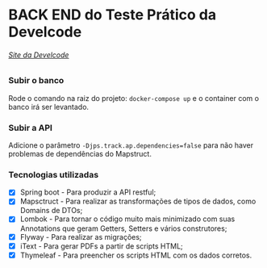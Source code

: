 # BACK END do Teste Prático da Develcode
###### [Site da Develcode](https://www.develcode.com.br/)

### Subir o banco
Rode o comando na raiz do projeto:  ```docker-compose up``` e o container com o banco irá ser levantado.
### Subir a API
Adicione o parâmetro ```-Djps.track.ap.dependencies=false``` para não haver problemas de dependências do Mapstruct.

### Tecnologias utilizadas
- [X] Spring boot - Para produzir a API restful;
- [X] Mapsctruct - Para realizar as transformações de tipos de dados, como Domains de DTOs;
- [X] Lombok - Para tornar o código muito mais minimizado com suas Annotations que geram Getters, Setters e vários construtores;
- [X] Flyway - Para realizar as migrações;
- [X] iText - Para gerar PDFs a partir de scripts HTML;
- [X] Thymeleaf - Para preencher os scripts HTML com os dados corretos.
